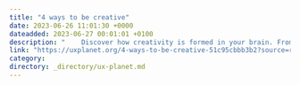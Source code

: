 ```yaml
---
title: "4 ways to be creative"
date: 2023-06-26 11:01:30 +0000
dateadded: 2023-06-27 00:01:01 +0100
description: "    Discover how creativity is formed in your brain. From emotional and cognitive, to deliberate and spontaneous.  Continue reading on UX Planet »  "
link: "https://uxplanet.org/4-ways-to-be-creative-51c95cbbb3b2?source=rss----819cc2aaeee0---4"
category:
directory: _directory/ux-planet.md
---
```


